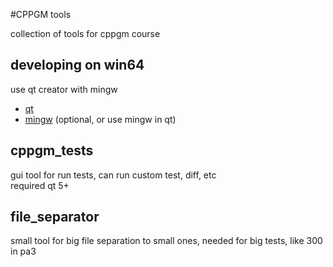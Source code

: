 #CPPGM tools

collection of tools for cppgm course

## developing on win64

use qt creator with mingw

* [qt](http://qt-project.org/downloads)
* [mingw](http://nuwen.net/mingw.html) (optional, or use mingw in qt)


## cppgm_tests

gui tool for run tests, can run custom test, diff, etc  
required qt 5+

## file_separator

small tool for big file separation to small ones, needed for big tests, like 300 in pa3